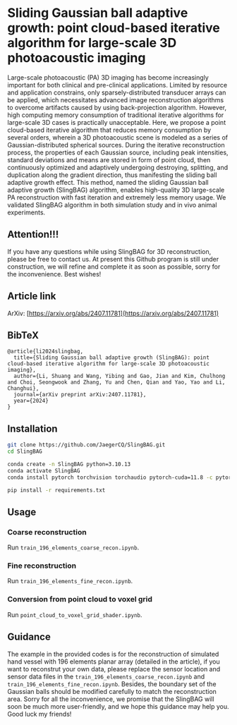 # Sliding Gaussian ball adaptive growth: point cloud-based iterative algorithm for large-scale 3D photoacoustic imaging

Large-scale photoacoustic (PA) 3D imaging has become increasingly important for both clinical and pre-clinical applications. Limited by resource and application constrains, only sparsely-distributed transducer arrays can be applied, which necessitates advanced image reconstruction algorithms to overcome artifacts caused by using back-projection algorithm. However, high computing memory consumption of traditional iterative algorithms for large-scale 3D cases is practically unacceptable. Here, we propose a point cloud-based iterative algorithm that reduces memory consumption by several orders, wherein a 3D photoacoustic scene is modeled as a series of Gaussian-distributed spherical sources. During the iterative reconstruction process, the properties of each Gaussian source, including peak intensities, standard deviations and means are stored in form of point cloud, then continuously optimized and adaptively undergoing destroying, splitting, and duplication along the gradient direction, thus manifesting the sliding ball adaptive growth effect. This method, named the sliding Gaussian ball adaptive growth (SlingBAG) algorithm, enables high-quality 3D large-scale PA reconstruction with fast iteration and extremely less memory usage. We validated SlingBAG algorithm in both simulation study and in vivo animal experiments.

## Attention!!!

If you have any questions while using SlingBAG for 3D reconstruction, please be free to contact us. At present this Github program is still under construction, we will refine and complete it as soon as possible, sorry for the inconvenience. Best wishes!

## Article link

ArXiv: [https://arxiv.org/abs/2407.11781](https://arxiv.org/abs/2407.11781)

## BibTeX

```
@article{li2024slingbag,
  title={Sliding Gaussian ball adaptive growth (SlingBAG): point cloud-based iterative algorithm for large-scale 3D photoacoustic imaging},
  author={Li, Shuang and Wang, Yibing and Gao, Jian and Kim, Chulhong and Choi, Seongwook and Zhang, Yu and Chen, Qian and Yao, Yao and Li, Changhui},
  journal={arXiv preprint arXiv:2407.11781},
  year={2024}
}
```

## Installation

```bash
git clone https://github.com/JaegerCQ/SlingBAG.git
cd SlingBAG
```

```bash
conda create -n SlingBAG python=3.10.13
conda activate SlingBAG
conda install pytorch torchvision torchaudio pytorch-cuda=11.8 -c pytorch -c nvidia
```

```bash
pip install -r requirements.txt
```

## Usage

### Coarse reconstruction
Run `train_196_elements_coarse_recon.ipynb`.

### Fine reconstruction
Run `train_196_elements_fine_recon.ipynb`.

### Conversion from point cloud to voxel grid
Run `point_cloud_to_voxel_grid_shader.ipynb`.


## Guidance
The example in the provided codes is for the reconstruction of simulated hand vessel with 196 elements planar array (detailed in the article), if you want to reconstrut your own data, please replace the sensor location and sensor data files in the `train_196_elements_coarse_recon.ipynb` and `train_196_elements_fine_recon.ipynb`. Besides, the boundary set of the Gaussian balls should be modified carefully to match the reconstruction area. Sorry for all the inconvenience, we promise that the SlingBAG will soon be much more user-friendly, and we hope this guidance may help you. Good luck my friends!
